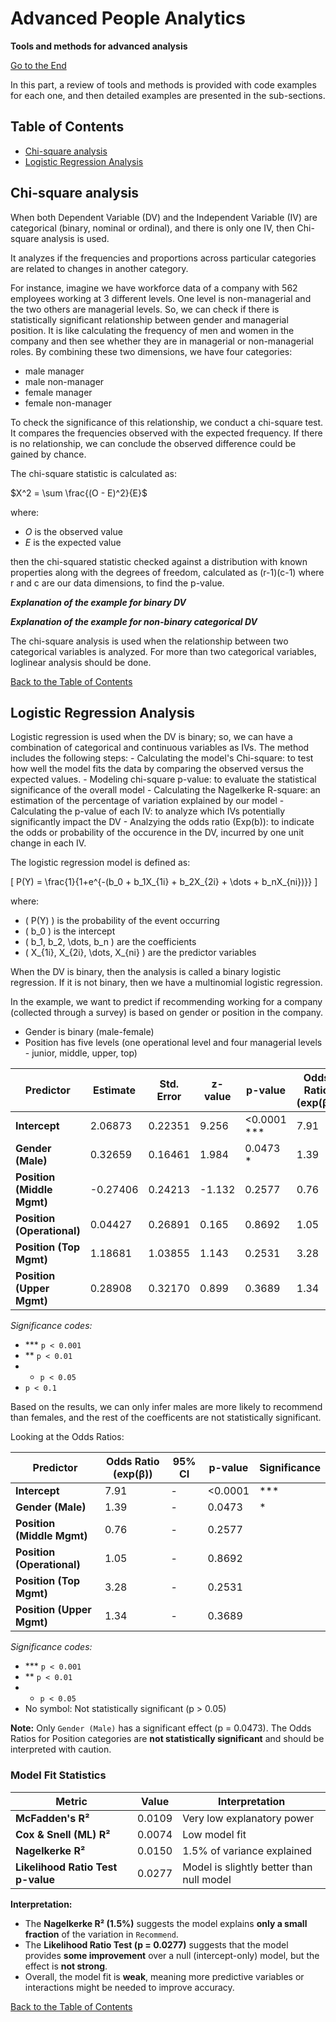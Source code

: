 # Advanced People Analytics
**Tools and methods for advanced analysis** 

[Go to the End](#end)


In this part, a review of tools and methods is provided with code examples for each one, and then detailed examples are presented in the sub-sections. 

## Table of Contents
- [Chi-square analysis](#chi-square-analysis)
- [Logistic Regression Analysis](#logistic-regression-analysis)

## Chi-square analysis
When both Dependent Variable (DV) and the Independent Variable (IV) are categorical (binary, nominal or ordinal), and there is only one IV, then Chi-square analysis is used.

It analyzes if the frequencies and proportions across particular categories are related to changes in another category. 

For instance, imagine we have workforce data of a company with 562 employees working at 3 different levels. One level is non-managerial and the two others are managerial levels.
So, we can check if there is statistically significant relationship between gender and managerial position. It is like calculating the frequency of men and women in the company and then see whether they are in managerial or non-managerial roles. 
By combining these two dimensions, we have four categories:

- male manager
- male non-manager
- female manager
- female non-manager

To check the significance of this relationship, we conduct a chi-square test. It compares the frequencies observed with the expected frequency. If there is no relationship, we can conclude the observed difference could be gained by chance. 

The chi-square statistic is calculated as:

$X^2 = \sum \frac{(O - E)^2}{E}$

where:
- $O$ is the observed value
- $E$ is the expected value

then the chi-squared statistic checked against a distribution with known properties along with the degrees of freedom, calculated as (r-1)(c-1) where r and c are our data dimensions, to find the p-value. 

***Explanation of the example for binary DV***

***Explanation of the example for non-binary categorical DV***

The chi-square analysis is used when the relationship between two categorical variables is analyzed. For more than two categorical variables, loglinear analysis should be done. 

[Back to the Table of Contents](#table-of-contents)

## Logistic Regression Analysis

Logistic regression is used when the DV is binary; so, we can have a combination of categorical and continuous variables as IVs. 
The method includes the following steps:
	- Calculating the model's Chi-square: to test how well the model fits the data by comparing the observed versus the expected values. 
	- Modeling chi-square p-value: to evaluate the statistical significance of the overall model
	- Calculating the Nagelkerke R-square: an estimation of the percentage of variation explained by our model
	- Calculating the p-value of each IV: to analyze which IVs potentially significantly impact the DV
	- Analzying the odds ratio (Exp(b)): to indicate the odds or probability of the occurence in the DV, incurred by one unit change in each IV. 

The logistic regression model is defined as:

\[
P(Y) = \frac{1}{1+e^{-(b_0 + b_1X_{1i} + b_2X_{2i} + \dots + b_nX_{ni})}}
\]

where:
- \( P(Y) \) is the probability of the event occurring
- \( b_0 \) is the intercept
- \( b_1, b_2, \dots, b_n \) are the coefficients
- \( X_{1i}, X_{2i}, \dots, X_{ni} \) are the predictor variables


When the DV is binary, then the analysis is called a binary logistic regression. If it is not binary, then we have a multinomial logistic regression. 

In the example, we want to predict if recommending working for a company (collected through a survey) is based on gender or position in the company.
- Gender is binary (male-female)
- Position has five levels (one operational level and four managerial levels - junior, middle, upper, top)

| Predictor                  | Estimate  | Std. Error | z-value | p-value  | Odds Ratio (exp(β)) |
|----------------------------|----------|------------|---------|----------|----------------------|
| **Intercept**              | 2.06873  | 0.22351    | 9.256   | <0.0001 *** | 7.91                 |
| **Gender (Male)**          | 0.32659  | 0.16461    | 1.984   | 0.0473 *  | 1.39                 |
| **Position (Middle Mgmt)** | -0.27406 | 0.24213    | -1.132  | 0.2577    | 0.76                 |
| **Position (Operational)** | 0.04427  | 0.26891    | 0.165   | 0.8692    | 1.05                 |
| **Position (Top Mgmt)**    | 1.18681  | 1.03855    | 1.143   | 0.2531    | 3.28                 |
| **Position (Upper Mgmt)**  | 0.28908  | 0.32170    | 0.899   | 0.3689    | 1.34                 |

*Significance codes:*  
- *** `p < 0.001`
- ** `p < 0.01`
- * `p < 0.05`
- `p < 0.1`

Based on the results, we can only infer males are more likely to recommend than females, and the rest of the coefficents are not statistically significant. 

Looking at the Odds Ratios:

| Predictor                  | Odds Ratio (exp(β)) | 95% CI | p-value  | Significance |
|----------------------------|--------------------|--------|----------|-------------|
| **Intercept**              | 7.91               | -      | <0.0001  | ***         |
| **Gender (Male)**          | 1.39               | -      | 0.0473   | *           |
| **Position (Middle Mgmt)** | 0.76               | -      | 0.2577   |             |
| **Position (Operational)** | 1.05               | -      | 0.8692   |             |
| **Position (Top Mgmt)**    | 3.28               | -      | 0.2531   |             |
| **Position (Upper Mgmt)**  | 1.34               | -      | 0.3689   |             |

*Significance codes:*  
- *** `p < 0.001`
- ** `p < 0.01`
- * `p < 0.05`
- No symbol: Not statistically significant (p > 0.05)

**Note:** Only `Gender (Male)` has a significant effect (p = 0.0473). The Odds Ratios for Position categories are **not statistically significant** and should be interpreted with caution.

### Model Fit Statistics

| Metric                            | Value  | Interpretation |
|----------------------------------|--------|---------------|
| **McFadden's R²**                | 0.0109 | Very low explanatory power |
| **Cox & Snell (ML) R²**          | 0.0074 | Low model fit |
| **Nagelkerke R²**                | 0.0150 | 1.5% of variance explained |
| **Likelihood Ratio Test p-value** | 0.0277 | Model is slightly better than null model |

**Interpretation:**
- The **Nagelkerke R² (1.5%)** suggests the model explains **only a small fraction** of the variation in `Recommend`.
- The **Likelihood Ratio Test (p = 0.0277)** suggests that the model provides **some improvement** over a null (intercept-only) model, but the effect is **not strong**.
- Overall, the model fit is **weak**, meaning more predictive variables or interactions might be needed to improve accuracy.













[Back to the Table of Contents](#table-of-contents)